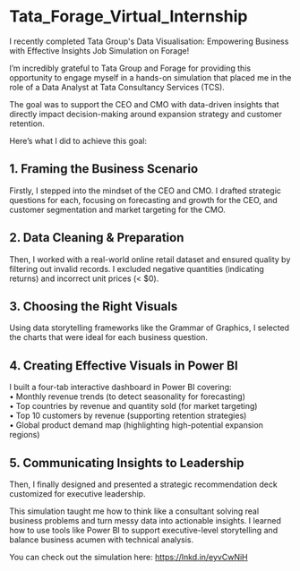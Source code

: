 # Tata_Forage_Virtual_Internship

I recently completed Tata Group's Data Visualisation: Empowering Business with Effective Insights Job Simulation on Forage!

I’m incredibly grateful to Tata Group and Forage for providing this opportunity to engage myself in a hands-on simulation that placed me in the role of a Data Analyst at Tata Consultancy Services (TCS).

The goal was to support the CEO and CMO with data-driven insights that directly impact decision-making around expansion strategy and customer retention.

Here’s what I did to achieve this goal:

## 1. Framing the Business Scenario
Firstly, I stepped into the mindset of the CEO and CMO. I drafted strategic questions for each, focusing on forecasting and growth for the CEO, and customer segmentation and market targeting for the CMO.

## 2. Data Cleaning & Preparation
Then, I worked with a real-world online retail dataset and ensured quality by filtering out invalid records. I excluded negative quantities (indicating returns) and incorrect unit prices (< $0).

## 3. Choosing the Right Visuals
Using data storytelling frameworks like the Grammar of Graphics, I selected the charts that were ideal for each business question.

## 4. Creating Effective Visuals in Power BI
I built a four-tab interactive dashboard in Power BI covering:
<br>• Monthly revenue trends (to detect seasonality for forecasting)
<br>• Top countries by revenue and quantity sold (for market targeting)
<br>• Top 10 customers by revenue (supporting retention strategies)
<br>• Global product demand map (highlighting high-potential expansion regions)

## 5. Communicating Insights to Leadership
Then, I finally designed and presented a strategic recommendation deck customized for executive leadership.

This simulation taught me how to think like a consultant solving real business problems and turn messy data into actionable insights.
I learned how to use tools like Power BI to support executive-level storytelling and balance business acumen with technical analysis.

You can check out the simulation here: https://lnkd.in/eyvCwNiH

